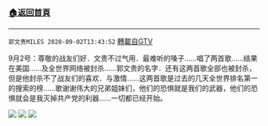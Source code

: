 ﻿###  [:house:返回首頁](https://github.com/ourhimalayas/txt)
---

`郭文贵MILES 2020-09-02T13:43:52` [轉載自GTV](https://gtv.org/web/#/UserInfo/5e596957357cc612d35a8044)

9月2号：尊敬的战友们好．文贵不过气用．最难听的嗓子……唱了两首歌……结果在美国……及全世界网络被封杀……郭文贵的名字．还有这两首歌全部也被封杀，但是他封杀不了战友们的喜欢．与激情……这两首歌是过去的几天全世界排名第一的搜索的榜……歌谢谢伟大的兄弟姐妹们，他们的恐惧就是我们的武器，他们的恐惧就会是我灭掉共产党的利器……一切都已经开始。

![](https://filegroup.gtv.org/cdn-cgi/image/width=600/https://filegroup.gtv.org/group3/default/20200902/13/43/0/7128a5d24a0d1f065b03309bb3ca8b75.jpeg)
![](https://filegroup.gtv.org/cdn-cgi/image/width=600/https://filegroup.gtv.org/group3/default/20200902/13/43/0/d3788464c5bfdf59b8896e1282bc3466.jpeg)
![](https://filegroup.gtv.org/cdn-cgi/image/width=600/https://filegroup.gtv.org/group3/default/20200902/13/43/0/b555e42ae4c11637dc60e571afa75356.jpeg)
